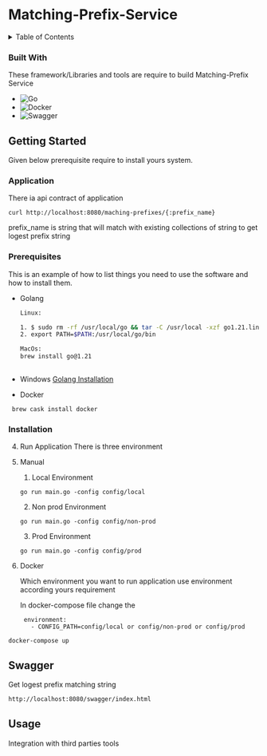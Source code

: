 

# Matching-Prefix-Service

<!-- TABLE OF CONTENTS -->
<details>
  <summary>Table of Contents</summary>
  <ol>
    <li>
      <a href="#about-the-project">About The Project</a>
      <ul>
        <li><a href="#built-with">Built With</a></li>
      </ul>
    </li>
    <li>
      <a href="#getting-started">Getting Started</a>
      <ul>
        <li><a href="#prerequisites">Prerequisites</a></li>
        <li><a href="#installation">Installation</a></li>
      </ul>
    </li>
    <li><a href="#usage">Usage</a></li>
  </ol>
</details>



### Built With

These framework/Libraries and tools are require to build Matching-Prefix Service

* ![Go](https://img.shields.io/badge/go-%2300ADD8.svg?style=for-the-badge&logo=go&logoColor=white)
* ![Docker](https://img.shields.io/badge/docker-%230db7ed.svg?style=for-the-badge&logo=docker&logoColor=white)
* ![Swagger](https://img.shields.io/badge/-Swagger-%23Clojure?style=for-the-badge&logo=swagger&logoColor=white)



<!-- GETTING STARTED -->
## Getting Started

Given below prerequisite require to install yours system.

### Application 
There ia api contract of application 

```
curl http://localhost:8080/maching-prefixes/{:prefix_name}

```

prefix_name is  string that will match with existing collections of string to get logest prefix string

### Prerequisites

This is an example of how to list things you need to use the software and how to install them.
* Golang
  ```sh
  Linux:
  
  1. $ sudo rm -rf /usr/local/go && tar -C /usr/local -xzf go1.21.linux-amd64.tar.gz
  2. export PATH=$PATH:/usr/local/go/bin
  
  MacOs:
  brew install go@1.21
   
  ```
* Windows
  [Golang Installation](https://go.dev/doc/install)

* Docker
 ```
  brew cask install docker
  ```

### Installation


4. Run Application
 There is three environment 
 1. Manual
    1. Local Environment
    ```
    go run main.go -config config/local
    ```
    2. Non prod Environment

    ```
    go run main.go -config config/non-prod
    ```
    3. Prod Environment

    ```
    go run main.go -config config/prod
    ```
2. Docker

   Which environment you want to run application use environment according yours requirement

   In docker-compose file change the 
   ```
    environment:
      - CONFIG_PATH=config/local or config/non-prod or config/prod
   ```

  ```
  docker-compose up 
```
## Swagger
Get logest prefix matching string
  ```sh
  http://localhost:8080/swagger/index.html
   ```

<!-- USAGE EXAMPLES -->
## Usage

Integration with third parties tools


